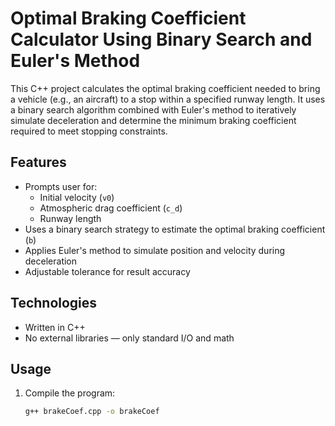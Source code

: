 # Optimal Braking Coefficient Calculator Using Binary Search and Euler's Method

This C++ project calculates the optimal braking coefficient needed to bring a vehicle (e.g., an aircraft) to a stop within a specified runway length. It uses a binary search algorithm combined with Euler's method to iteratively simulate deceleration and determine the minimum braking coefficient required to meet stopping constraints.

## Features

- Prompts user for:
  - Initial velocity (`v0`)
  - Atmospheric drag coefficient (`c_d`)
  - Runway length
- Uses a binary search strategy to estimate the optimal braking coefficient (`b`)
- Applies Euler's method to simulate position and velocity during deceleration
- Adjustable tolerance for result accuracy

## Technologies

- Written in C++
- No external libraries — only standard I/O and math

## Usage

1. Compile the program:
   ```bash
   g++ brakeCoef.cpp -o brakeCoef
